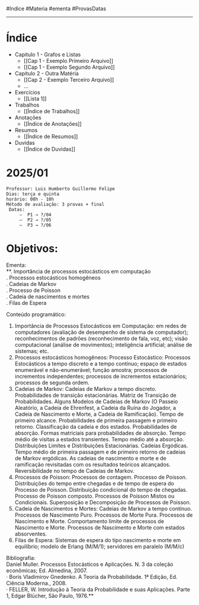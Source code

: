 #Indice #Materia #ementa #ProvasDatas
___
# Índice
- Capitulo 1 - Grafos e Listas
	- [[Cap 1 - Exemplo Primeiro Arquivo]]
	- [[Cap 1 - Exemplo Segundo Arquivo]]
- Capitulo 2 - Outra Matéria
	- [[Cap 2 - Exemplo Terceiro Arquivo]]
	- ...
- Exercícios
	- [[Lista 1]]
- Trabalhos
	- [[Índice de Trabalhos]]
- Anotações
	- [[Índice de Anotações]]
- Resumos
	- [[Índice de Resumos]]
- Duvidas
	- [[Índice de Duvidas]]

# 2025/01
	Professor: Luis Humberto Guillermo Felipe
	Dias: terça e quinta
	horário: 08h - 10h
	Método de avaliação: 3 provas + final
	 Datas: 
		 —  P1 → ?/04 
		 —  P2 → ?/05
		 —  P3 → ?/06
		

# Objetivos:  

Ementa:  
**. Importância de processos estocásticos em computação  
. Processos estocásticos homogêneos  
. Cadeias de Markov  
. Processo de Poisson  
. Cadeia de nascimentos e mortes  
. Filas de Espera  


Conteúdo programático:  
1. Importância de Processos Estocásticos em Computação: em redes de computadores (avaliação de desempenho de sistema de computador); reconhecimentos de padrões (reconhecimento de fala, voz, etc); visão computacional (análise de movimentos); inteligência artificial; análise de sistemas; etc.  
2. Processos estocásticos homogêneos: Processo Estocástico: Processos Estocásticos a tempo discreto e a tempo contínuo; espaço de estados enumerável e não-enumerável; função amostra; processos de incrementos independentes; processos de incrementos estacionários; processos de segunda ordem.  
3. Cadeias de Markov: Cadeias de Markov a tempo discreto. Probabilidades de transição estacionárias. Matriz de Transição de Probabilidades. Alguns Modelos de Cadeias de Markov (O Passeio Aleatório, a Cadeia de Ehrenfest, a Cadeia da Ruína do Jogador, a Cadeia de Nascimento e Morte, a Cadeia de Ramificação). Tempo de primeiro alcance. Probabilidades de primeira passagem e primeiro retorno. Classificação da cadeia e dos estados. Probabilidades de absorção. Formas matriciais para probabilidades de absorção. Tempo médio de visitas a estados transientes. Tempo médio até a absorção. Distribuições Limites e Distribuições Estacionárias. Cadeias Ergódicas. Tempo médio de primeira passagem e de primeiro retorno de cadeias de Markov ergódicas. As cadeias de nascimento e morte e de ramificação revisitadas com os resultados teóricos alcançados. Reversibilidade no tempo de Cadeias de Markov.  
4. Processos de Poisson: Processos de contagem. Processo de Poisson. Distribuições do tempo entre chegadas e de tempo de espera do Processo de Poisson. Distribuição condicional do tempo de chegadas. Processo de Poisson composto. Processos de Poisson Mistos ou Condicionais. Superposição e Decomposição de Processos de Poisson.  
5. Cadeia de Nascimentos e Mortes: Cadeias de Markov a tempo contínuo. Processos de Nascimento Puro. Processos de Morte Pura. Processos de Nascimento e Morte. Comportamento limite de processos de Nascimento e Morte. Processos de Nascimento e Morte com estados absorventes.  
6. Filas de Espera: Sistemas de espera do tipo nascimento e morte em equilíbrio; modelo de Erlang (M/M/1); servidores em paralelo (M/M/c)  

Bibliografia:  
Daniel Muller. Processos Estocásticos e Aplicações. N. 3 da coleção econômicas; Ed. Almedina, 2007.  
· Boris Vladimirov Gnedenko. A Teoria da Probabilidade. 1ª Edição, Ed. Ciência Moderna., 2008.  
· FELLER, W. Introdução à Teoria da Probabilidade e suas Aplicações. Parte 1, Edgar Blücher, São Paulo, 1976.**
